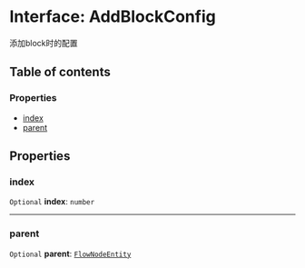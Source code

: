 # Interface: AddBlockConfig

添加block时的配置

## Table of contents

### Properties

* [index](/en/auto-docs/document/interfaces/AddBlockConfig.md#index)
* [parent](/en/auto-docs/document/interfaces/AddBlockConfig.md#parent)

## Properties

### index

`Optional` **index**: `number`

***

### parent

`Optional` **parent**: [`FlowNodeEntity`](/en/auto-docs/document/classes/FlowNodeEntity-1.md)
